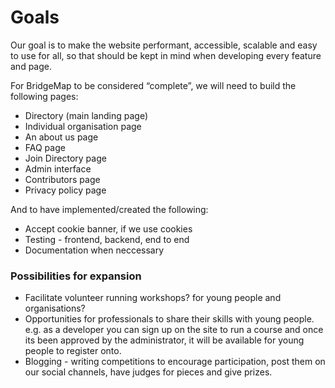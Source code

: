 # Goals

Our goal is to make the website performant, accessible, scalable and easy to use for all, so that should be kept in mind when developing every feature and page.

For BridgeMap to be considered “complete”, we will need to build the following pages:

- Directory (main landing page)
- Individual organisation page
- An about us page
- FAQ page
- Join Directory page
- Admin interface
- Contributors page
- Privacy policy page

And to have implemented/created the following:
- Accept cookie banner, if we use cookies
- Testing - frontend, backend, end to end
- Documentation when neccessary

### Possibilities for expansion

- Facilitate volunteer running workshops? for young people and organisations? 
- Opportunities for professionals to share their skills with young people. 
e.g. as a developer you can sign up on the site to run a course and once its been approved by the administrator, it will be available for young people to register onto.
- Blogging - writing competitions to encourage participation, post them on our social channels, have judges for pieces and give prizes.

